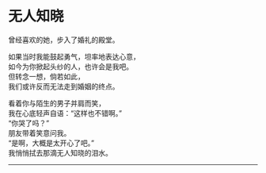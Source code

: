 # 无人知晓

曾经喜欢的她，步入了婚礼的殿堂。

如果当时我能鼓起勇气，坦率地表达心意，\
如今为你掀起头纱的人，也许会是我吧。\
但转念一想，倘若如此，\
我们或许反而无法走到婚姻的终点。

看着你与陌生的男子并肩而笑，\
我在心底轻声自语：“这样也不错啊。”\
“你哭了吗？”\
朋友带着笑意问我。\
“是啊，大概是太开心了吧。”\
我悄悄拭去那滴无人知晓的泪水。
















---
